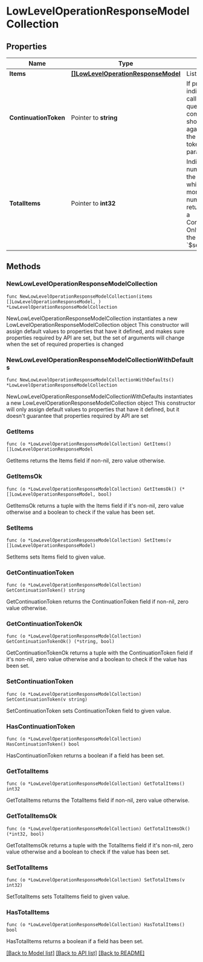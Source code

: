 # LowLevelOperationResponseModelCollection

## Properties

Name | Type | Description | Notes
------------ | ------------- | ------------- | -------------
**Items** | [**[]LowLevelOperationResponseModel**](LowLevelOperationResponseModel.md) | List of items. | 
**ContinuationToken** | Pointer to **string** | If present, indicates to the caller that the query was not complete, and they should call the API again specifying the continuation token as a query parameter. | [optional] 
**TotalItems** | Pointer to **int32** | Indicates the total number of items in the collection, which may be more than the number of Items returned, if there is a ContinuationToken.  Only returned in the response to &#x60;$search&#x60; APIs. | [optional] 

## Methods

### NewLowLevelOperationResponseModelCollection

`func NewLowLevelOperationResponseModelCollection(items []LowLevelOperationResponseModel, ) *LowLevelOperationResponseModelCollection`

NewLowLevelOperationResponseModelCollection instantiates a new LowLevelOperationResponseModelCollection object
This constructor will assign default values to properties that have it defined,
and makes sure properties required by API are set, but the set of arguments
will change when the set of required properties is changed

### NewLowLevelOperationResponseModelCollectionWithDefaults

`func NewLowLevelOperationResponseModelCollectionWithDefaults() *LowLevelOperationResponseModelCollection`

NewLowLevelOperationResponseModelCollectionWithDefaults instantiates a new LowLevelOperationResponseModelCollection object
This constructor will only assign default values to properties that have it defined,
but it doesn't guarantee that properties required by API are set

### GetItems

`func (o *LowLevelOperationResponseModelCollection) GetItems() []LowLevelOperationResponseModel`

GetItems returns the Items field if non-nil, zero value otherwise.

### GetItemsOk

`func (o *LowLevelOperationResponseModelCollection) GetItemsOk() (*[]LowLevelOperationResponseModel, bool)`

GetItemsOk returns a tuple with the Items field if it's non-nil, zero value otherwise
and a boolean to check if the value has been set.

### SetItems

`func (o *LowLevelOperationResponseModelCollection) SetItems(v []LowLevelOperationResponseModel)`

SetItems sets Items field to given value.


### GetContinuationToken

`func (o *LowLevelOperationResponseModelCollection) GetContinuationToken() string`

GetContinuationToken returns the ContinuationToken field if non-nil, zero value otherwise.

### GetContinuationTokenOk

`func (o *LowLevelOperationResponseModelCollection) GetContinuationTokenOk() (*string, bool)`

GetContinuationTokenOk returns a tuple with the ContinuationToken field if it's non-nil, zero value otherwise
and a boolean to check if the value has been set.

### SetContinuationToken

`func (o *LowLevelOperationResponseModelCollection) SetContinuationToken(v string)`

SetContinuationToken sets ContinuationToken field to given value.

### HasContinuationToken

`func (o *LowLevelOperationResponseModelCollection) HasContinuationToken() bool`

HasContinuationToken returns a boolean if a field has been set.

### GetTotalItems

`func (o *LowLevelOperationResponseModelCollection) GetTotalItems() int32`

GetTotalItems returns the TotalItems field if non-nil, zero value otherwise.

### GetTotalItemsOk

`func (o *LowLevelOperationResponseModelCollection) GetTotalItemsOk() (*int32, bool)`

GetTotalItemsOk returns a tuple with the TotalItems field if it's non-nil, zero value otherwise
and a boolean to check if the value has been set.

### SetTotalItems

`func (o *LowLevelOperationResponseModelCollection) SetTotalItems(v int32)`

SetTotalItems sets TotalItems field to given value.

### HasTotalItems

`func (o *LowLevelOperationResponseModelCollection) HasTotalItems() bool`

HasTotalItems returns a boolean if a field has been set.


[[Back to Model list]](../README.md#documentation-for-models) [[Back to API list]](../README.md#documentation-for-api-endpoints) [[Back to README]](../README.md)


